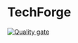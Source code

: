 # TechForge

[![Quality gate](https://sonarcloud.io/api/project_badges/quality_gate?project=matheusfribeiro_techforge)](https://sonarcloud.io/summary/new_code?id=matheusfribeiro_techforge)
